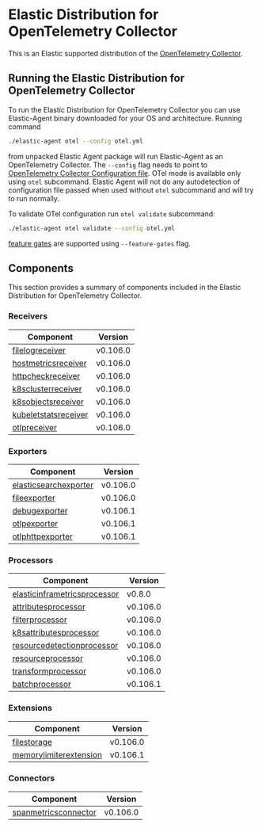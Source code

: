 # Elastic Distribution for OpenTelemetry Collector

This is an Elastic supported distribution of the [OpenTelemetry Collector](https://github.com/open-telemetry/opentelemetry-collector).

## Running the Elastic Distribution for OpenTelemetry Collector

To run the Elastic Distribution for OpenTelemetry Collector you can use Elastic-Agent binary downloaded for your OS and architecture.
Running command

```bash
./elastic-agent otel --config otel.yml
```

from unpacked Elastic Agent package will run Elastic-Agent as an OpenTelemetry Collector. The `--config` flag needs to point to [OpenTelemetry Collector Configuration file](https://opentelemetry.io/docs/collector/configuration/). OTel mode is available only using `otel` subcommand. Elastic Agent will not do any autodetection of configuration file passed when used without `otel` subcommand and will try to run normally.

To validate OTel configuration run `otel validate` subcommand:

```bash
./elastic-agent otel validate --config otel.yml
```

[feature gates](https://github.com/open-telemetry/opentelemetry-collector/blob/main/featuregate/README.md#controlling-gates) are supported using `--feature-gates` flag.

## Components

This section provides a summary of components included in the Elastic Distribution for OpenTelemetry Collector.

### Receivers

| Component | Version |
|---|---|
| [filelogreceiver](https://github.com/open-telemetry/opentelemetry-collector-contrib/blob/receiver/filelogreceiver/v0.106.0/receiver/filelogreceiver/README.md) | v0.106.0 |
| [hostmetricsreceiver](https://github.com/open-telemetry/opentelemetry-collector-contrib/blob/receiver/hostmetricsreceiver/v0.106.0/receiver/hostmetricsreceiver/README.md) | v0.106.0 |
| [httpcheckreceiver](https://github.com/open-telemetry/opentelemetry-collector-contrib/blob/receiver/httpcheckreceiver/v0.106.0/receiver/httpcheckreceiver/README.md) | v0.106.0 |
| [k8sclusterreceiver](https://github.com/open-telemetry/opentelemetry-collector-contrib/blob/receiver/k8sclusterreceiver/v0.106.0/receiver/k8sclusterreceiver/README.md) | v0.106.0 |
| [k8sobjectsreceiver](https://github.com/open-telemetry/opentelemetry-collector-contrib/blob/receiver/k8sobjectsreceiver/v0.106.0/receiver/k8sobjectsreceiver/README.md) | v0.106.0 |
| [kubeletstatsreceiver](https://github.com/open-telemetry/opentelemetry-collector-contrib/blob/receiver/kubeletstatsreceiver/v0.106.0/receiver/kubeletstatsreceiver/README.md) | v0.106.0 |
| [otlpreceiver](https://github.com/open-telemetry/opentelemetry-collector/blob/receiver/otlpreceiver/v0.106.0/receiver/otlpreceiver/README.md) | v0.106.0 |

### Exporters

| Component | Version |
|---|---|
| [elasticsearchexporter](https://github.com/open-telemetry/opentelemetry-collector-contrib/blob/exporter/elasticsearchexporter/v0.106.0/exporter/elasticsearchexporter/README.md) | v0.106.0 |
| [fileexporter](https://github.com/open-telemetry/opentelemetry-collector-contrib/blob/exporter/fileexporter/v0.106.0/exporter/fileexporter/README.md) | v0.106.0 |
| [debugexporter](https://github.com/open-telemetry/opentelemetry-collector/blob/exporter/debugexporter/v0.106.1/exporter/debugexporter/README.md) | v0.106.1 |
| [otlpexporter](https://github.com/open-telemetry/opentelemetry-collector/blob/exporter/otlpexporter/v0.106.1/exporter/otlpexporter/README.md) | v0.106.1 |
| [otlphttpexporter](https://github.com/open-telemetry/opentelemetry-collector/blob/exporter/otlphttpexporter/v0.106.1/exporter/otlphttpexporter/README.md) | v0.106.1 |

### Processors

| Component | Version |
|---|---|
| [elasticinframetricsprocessor](https://github.com/elastic/opentelemetry-collector-components/blob/processor/elasticinframetricsprocessor/v0.8.0/processor/elasticinframetricsprocessor/README.md) | v0.8.0 |
| [attributesprocessor](https://github.com/open-telemetry/opentelemetry-collector-contrib/blob/processor/attributesprocessor/v0.106.0/processor/attributesprocessor/README.md) | v0.106.0 |
| [filterprocessor](https://github.com/open-telemetry/opentelemetry-collector-contrib/blob/processor/filterprocessor/v0.106.0/processor/filterprocessor/README.md) | v0.106.0 |
| [k8sattributesprocessor](https://github.com/open-telemetry/opentelemetry-collector-contrib/blob/processor/k8sattributesprocessor/v0.106.0/processor/k8sattributesprocessor/README.md) | v0.106.0 |
| [resourcedetectionprocessor](https://github.com/open-telemetry/opentelemetry-collector-contrib/blob/processor/resourcedetectionprocessor/v0.106.0/processor/resourcedetectionprocessor/README.md) | v0.106.0 |
| [resourceprocessor](https://github.com/open-telemetry/opentelemetry-collector-contrib/blob/processor/resourceprocessor/v0.106.0/processor/resourceprocessor/README.md) | v0.106.0 |
| [transformprocessor](https://github.com/open-telemetry/opentelemetry-collector-contrib/blob/processor/transformprocessor/v0.106.0/processor/transformprocessor/README.md) | v0.106.0 |
| [batchprocessor](https://github.com/open-telemetry/opentelemetry-collector/blob/processor/batchprocessor/v0.106.1/processor/batchprocessor/README.md) | v0.106.1 |

### Extensions

| Component | Version |
|---|---|
| [filestorage](https://github.com/open-telemetry/opentelemetry-collector-contrib/blob/extension/storage/filestorage/v0.106.0/extension/storage/filestorage/README.md) | v0.106.0 |
| [memorylimiterextension](https://github.com/open-telemetry/opentelemetry-collector/blob/extension/memorylimiterextension/v0.106.1/extension/memorylimiterextension/README.md) | v0.106.1 |

### Connectors

| Component | Version |
|---|---|
| [spanmetricsconnector](https://github.com/open-telemetry/opentelemetry-collector-contrib/blob/connector/spanmetricsconnector/v0.106.0/connector/spanmetricsconnector/README.md) | v0.106.0 |

